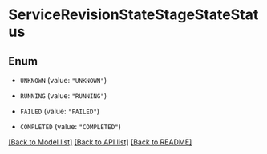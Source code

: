 # ServiceRevisionStateStageStateStatus

## Enum


* `UNKNOWN` (value: `"UNKNOWN"`)

* `RUNNING` (value: `"RUNNING"`)

* `FAILED` (value: `"FAILED"`)

* `COMPLETED` (value: `"COMPLETED"`)


[[Back to Model list]](../README.md#documentation-for-models) [[Back to API list]](../README.md#documentation-for-api-endpoints) [[Back to README]](../README.md)


